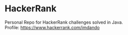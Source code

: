# HackerRank
Personal Repo for HackerRank challenges solved in Java.<br>
Profile: https://www.hackerrank.com/imdando <br>
